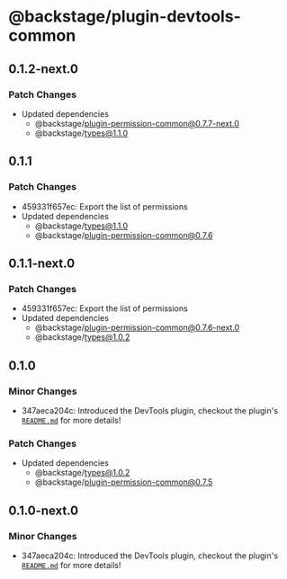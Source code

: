 # @backstage/plugin-devtools-common

## 0.1.2-next.0

### Patch Changes

- Updated dependencies
  - @backstage/plugin-permission-common@0.7.7-next.0
  - @backstage/types@1.1.0

## 0.1.1

### Patch Changes

- 459331f657ec: Export the list of permissions
- Updated dependencies
  - @backstage/types@1.1.0
  - @backstage/plugin-permission-common@0.7.6

## 0.1.1-next.0

### Patch Changes

- 459331f657ec: Export the list of permissions
- Updated dependencies
  - @backstage/plugin-permission-common@0.7.6-next.0
  - @backstage/types@1.0.2

## 0.1.0

### Minor Changes

- 347aeca204c: Introduced the DevTools plugin, checkout the plugin's [`README.md`](https://github.com/backstage/backstage/tree/master/plugins/devtools) for more details!

### Patch Changes

- Updated dependencies
  - @backstage/types@1.0.2
  - @backstage/plugin-permission-common@0.7.5

## 0.1.0-next.0

### Minor Changes

- 347aeca204c: Introduced the DevTools plugin, checkout the plugin's [`README.md`](https://github.com/backstage/backstage/tree/master/plugins/devtools) for more details!
